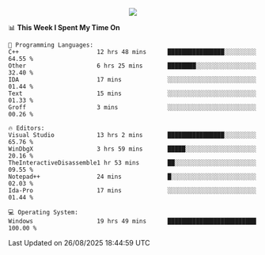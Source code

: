 <p align="center">
  <img src="https://readme-typing-svg.herokuapp.com?font=Cascadia+Code&weight=600&size=20&duration=5000&pause=1000&color=FFFFFF&center=true&vCenter=true&width=500&lines=IF+I'M+NOT+WORKING+-+IT+MEANS+I'M+DEAD+💀" />
</p>

<!--START_SECTION:waka-->
📊 **This Week I Spent My Time On** 

```text
💬 Programming Languages: 
C++                      12 hrs 48 mins      ████████████████░░░░░░░░░   64.55 % 
Other                    6 hrs 25 mins       ████████░░░░░░░░░░░░░░░░░   32.40 % 
IDA                      17 mins             ░░░░░░░░░░░░░░░░░░░░░░░░░   01.44 % 
Text                     15 mins             ░░░░░░░░░░░░░░░░░░░░░░░░░   01.33 % 
Groff                    3 mins              ░░░░░░░░░░░░░░░░░░░░░░░░░   00.26 % 

🔥 Editors: 
Visual Studio            13 hrs 2 mins       ████████████████░░░░░░░░░   65.76 % 
WinDbgX                  3 hrs 59 mins       █████░░░░░░░░░░░░░░░░░░░░   20.16 % 
TheInteractiveDisassemble1 hr 53 mins        ██░░░░░░░░░░░░░░░░░░░░░░░   09.55 % 
Notepad++                24 mins             █░░░░░░░░░░░░░░░░░░░░░░░░   02.03 % 
Ida-Pro                  17 mins             ░░░░░░░░░░░░░░░░░░░░░░░░░   01.44 % 

💻 Operating System: 
Windows                  19 hrs 49 mins      █████████████████████████   100.00 % 
```


 Last Updated on 26/08/2025 18:44:59 UTC
<!--END_SECTION:waka-->
